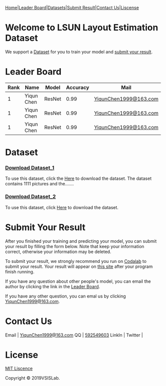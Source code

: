 

[Home](https://YiqunChen1999.github.io)|[Leader Board](#leader-board)|[Datasets](#dataset)|[Submit Result](#submit-your-result)|[Contact Us](#contact-us)|[Liscense](#license)




# Welcome to LSUN Layout Estimation Dataset

We support a [Dataset](#dataset) for you to train your model and [submit your result](#submit-your-result).



# Leader Board

Rank|Name|Model|Accuracy|Mail
----|----|-----|--------|----
1   |Yiqun Chen|ResNet|0.99   |<YiqunChen1999@163.com>
1   |Yiqun Chen|ResNet|0.99   |<YiqunChen1999@163.com>
1   |Yiqun Chen|ResNet|0.99   |<YiqunChen1999@163.com>



# Dataset

### [Download Dataset_1](https://yiqunchen1999.github.io/Dataset_1/)

To use this dataset, click the [Here](https://yiqunchen1999.github.io/Dataset_1/) to download the dataset.
The dataset contains 1111 pictures and the.......

### [Download Dataset_2](https://yiqunchen1999.github.io/Dataset_2/)

To use this dataset, click [Here](https://yiqunchen1999.github.io/Dataset_2/) to download the dataset.

# Submit Your Result

After you finished your training and predicting your model, you can submit your result by filling the form below. Note that keep your information correct, otherwise your information may be deleted.

To submit your result, we strongly recommend you run on [Codalab](https://competitions.codalab.org/) to submit your result.
Your result will appear on [this site](https://competitions.codalab.org/) after your program finish running.

If you have any question about other people's model, you can email the author by clicking the link in the [Leader Board](#leader-board).

If you have any other question, you can emal us by clicking <YiqunChen1999@163.com>.


# Contact Us

Email | <YiqunChen1999@163.com>
QQ | [592549603](https://www.imqq.com/)
LinkIn | 
Twitter | 


# License

[MIT Liscence](https://raw.githubusercontent.com/YiqunChen1999/YiqunChen1999.github.io/master/LICENSE.txt)

Copyright © 2019VSISLab. 
